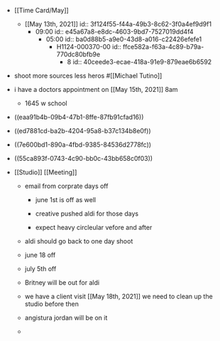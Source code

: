 - [[Time Card/May]]
	 - [[May 13th, 2021]]
id:: 3f124f55-f44a-49b3-8c62-3f0a4ef9d9f1
		 - 09:00
id:: e45a67a8-e8dc-4603-9bd7-7527019dd4f4
			 - 05:00
id:: ba0d88b5-a9e0-43d8-a016-c22426efefe1
				 - H1124-000370-00
id:: ffce582a-f63a-4c89-b79a-770dc80bfb9e
					 - 8
id:: 40ceede3-ecae-418a-91e9-879eae6b6592

- shoot more sources less heros #[[Michael Tutino]]

- i have a doctors appointment on [[May 15th, 2021]] 8am 
	 - 1645 w school

- ((eaa91b4b-09b4-47b1-8ffe-87fb91cfad16))

- ((ed7881cd-ba2b-4204-95a8-b37c134b8e0f))

- ((7e600bd1-890a-4fbd-9385-84536d2778fc))

- ((55ca893f-0743-4c90-bb0c-43bb658c0f03))

- [[Studio]] [[Meeting]] 
	 - email from corprate days off
		 - june 1st is off as well

		 - creative pushed aldi for those days 

		 - expect heavy circleular vefore and after 

	 - aldi should go back to one day shoot 

	 - june 18 off 

	 - july 5th off

	 - Britney will be out for aldi

	 - we have a client visit [[May 18th, 2021]] we need to clean up the studio before then

	 - angistura jordan will be on it 

	 - 
